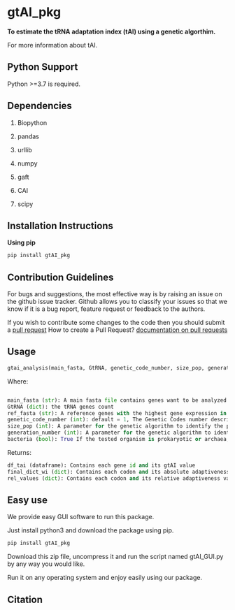 # gtAI_pkg

**To estimate the tRNA adaptation index (tAI) using a genetic algorthim.**

For more information about tAI.

## Python Support

Python >=3.7 is required.

## Dependencies

1. Biopython

2. pandas

3. urllib

4. numpy

5. gaft

6. CAI

7. scipy

## Installation Instructions

**Using pip**

```python
pip install gtAI_pkg
```

## Contribution Guidelines

For bugs and suggestions, the most effective way is by raising an issue on the github issue tracker. 
Github allows you to classify your issues so that we know if it is a bug report, feature request or feedback to the authors.

If you wish to contribute some changes to the code then you should submit a [pull request](https://github.com/AliYoussef96/gtAI_pkg/pulls)
How to create a Pull Request? [documentation on pull requests](https://help.github.com/en/articles/about-pull-requests)

## Usage

```python
gtai_analysis(main_fasta, GtRNA, genetic_code_number, size_pop, generation_number=50, bacteria=False)
```

Where:

```python

main_fasta (str): A main fasta file contains genes want to be analyzed (CDS)
GtRNA (dict): the tRNA genes count
ref_fasta (str): A reference genes with the highest gene expression in a genome (CDS)
genetic_code_number (int): default = 1, The Genetic Codes number described by NCBI (https://www.ncbi.nlm.nih.gov/Taxonomy/Utils/wprintgc.cgi)
size_pop (int): A parameter for the genetic algorithm to identify the population size containing the possible solutions to optimize Sij-values
generation_number (int): A parameter for the genetic algorithm to identify the generation number
bacteria (bool): True If the tested organism is prokaryotic or archaea, else equal to False ( default = False )


```
Returns:

```python
df_tai (dataframe): Contains each gene id and its gtAI value 
final_dict_wi (dict): Contains each codon and its absolute adaptiveness value
rel_values (dict): Contains each codon and its relative adaptiveness values
```
## Easy use

We provide easy GUI software to run this package.

Just install python3 and download the package using pip.
```python
pip install gtAI_pkg
```
Download this zip file, uncompress it and run the script named gtAI_GUI.py by any way you would like.

Run it on any operating system and enjoy easily using our package.

## Citation

